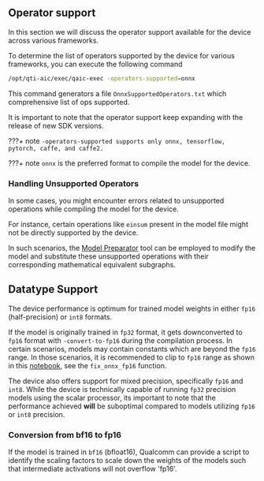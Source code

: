 ## Operator support

In this section we will discuss the operator support available for the device across various frameworks. 

To determine the list of operators supported by the device for various frameworks, you can execute the following command

```bash title="Example command to generate operators supported for onnx"
/opt/qti-aic/exec/qaic-exec -operators-supported=onnx
```
This command generators a file `OnnxSupportedOperators.txt` which comprehensive list of ops supported. 

It is important to note that the operator support keep expanding with the release of new SDK versions.

???+ note
    ```
    -operators-supported supports only onnx, tensorflow, pytorch, caffe, and caffe2.
    ```

???+ note
    `onnx` is the preferred format to compile the model for the device. 

### Handling Unsupported Operators

In some cases, you might encounter errors related to unsupported operations while compiling the model for the device. 

For instance, certain operations like `einsum` present in the model file might not be directly supported by the device. 

In such scenarios, the [Model Preparator](Prepare-the-model.md) tool can be employed to modify the model and substitute these unsupported operations with their corresponding mathematical equivalent subgraphs.


## Datatype Support

The device performance is optimum for trained model weights in either `fp16` (half-precision) or `int8` formats.

If the model is originally trained in `fp32` format, it gets downconverted to `fp16` format with `-convert-to-fp16` during the compilation process. In certain scenarios, models may contain constants which are beyond the `fp16` range. In those scenarios, it is recommended to clip to `fp16` range as shown in this [notebook](https://github.com/quic/cloud-ai-sdk/blob/1.10/tutorials/NLP/Model-Onboarding-Beginner/getting-started-beginner-threading.ipynb), see the `fix_onnx_fp16` function. 

The device also offers support for mixed precision, specifically `fp16` and `int8`. While the device is technically capable of running `fp32` precision models using the scalar processor, its important to note that the performance achieved **will** be suboptimal compared to models utilizing `fp16` or `int8` precision. 

### Conversion from bf16 to fp16

If the model is trained in `bf16` (bfloat16),  Qualcomm can provide a script to identify the scaling factors to scale down the weights of the models such that intermediate activations will not overflow 'fp16'.